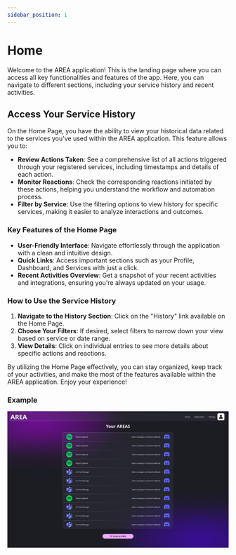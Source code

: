```yaml
---
sidebar_position: 1
---
```


# Home

Welcome to the AREA application! This is the landing page where you can access all key functionalities and features of the app. Here, you can navigate to different sections, including your service history and recent activities.

## Access Your Service History

On the Home Page, you have the ability to view your historical data related to the services you've used within the AREA application. This feature allows you to:

- **Review Actions Taken**: See a comprehensive list of all actions triggered through your registered services, including timestamps and details of each action.
- **Monitor Reactions**: Check the corresponding reactions initiated by these actions, helping you understand the workflow and automation process.
- **Filter by Service**: Use the filtering options to view history for specific services, making it easier to analyze interactions and outcomes.

### Key Features of the Home Page

- **User-Friendly Interface**: Navigate effortlessly through the application with a clean and intuitive design.
- **Quick Links**: Access important sections such as your Profile, Dashboard, and Services with just a click.
- **Recent Activities Overview**: Get a snapshot of your recent activities and integrations, ensuring you're always updated on your usage.

### How to Use the Service History

1. **Navigate to the History Section**: Click on the "History" link available on the Home Page.
2. **Choose Your Filters**: If desired, select filters to narrow down your view based on service or date range.
3. **View Details**: Click on individual entries to see more details about specific actions and reactions.

By utilizing the Home Page effectively, you can stay organized, keep track of your activities, and make the most of the features available within the AREA application. Enjoy your experience!

### Example

![Web History Screen](../../../static/img/web/history.png)